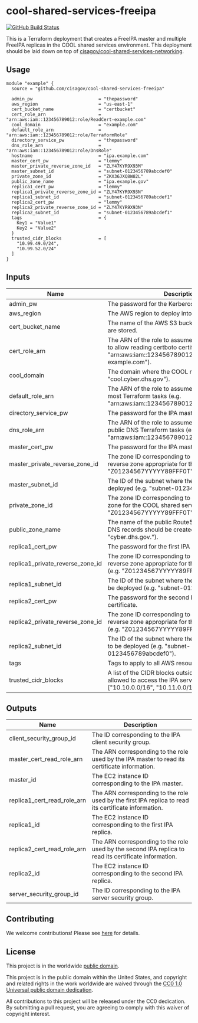 # cool-shared-services-freeipa #

[![GitHub Build Status](https://github.com/cisagov/cool-shared-services-freeipa/workflows/build/badge.svg)](https://github.com/cisagov/cool-shared-services-freeipa/actions)

This is a Terraform deployment that creates a FreeIPA master and
multiple FreeIPA replicas in the COOL shared services environment.
This deployment should be laid down on top of
[cisagov/cool-shared-services-networking](https://github.com/cisagov/cool-shared-services-networking).

## Usage ##

```hcl
module "example" {
  source = "github.com/cisagov/cool-shared-services-freeipa"

  admin_pw                         = "thepassword"
  aws_region                       = "us-east-1"
  cert_bucket_name                 = "certbucket"
  cert_role_arn                    = "arn:aws:iam::123456789012:role/ReadCert-example.com"
  cool_domain                      = "example.com"
  default_role_arn                 = "arn:aws:iam::123456789012:role/TerraformRole"
  directory_service_pw             = "thepassword"
  dns_role_arn                     = "arn:aws:iam::123456789012:role/DnsRole"
  hostname                         = "ipa.example.com"
  master_cert_pw                   = "lemmy"
  master_private_reverse_zone_id   = "ZLY47KYR9X93M"
  master_subnet_id                 = "subnet-0123456789abcdef0"
  private_zone_id                  = "ZKX36JXQ8W82L"
  public_zone_name                 = "ipa.example.gov"
  replica1_cert_pw                 = "lemmy"
  replica1_private_reverse_zone_id = "ZLY47KYR9X93N"
  replica1_subnet_id               = "subnet-0123456789abcdef1"
  replica2_cert_pw                 = "lemmy"
  replica2_private_reverse_zone_id = "ZLY47KYR9X93N"
  replica2_subnet_id               = "subnet-0123456789abcdef1"
  tags                             = {
    Key1 = "Value1"
    Key2 = "Value2"
  }
  trusted_cidr_blocks              = [
    "10.99.49.0/24",
    "10.99.52.0/24"
  ]
}
```

## Inputs ##

| Name | Description | Type | Default | Required |
|------|-------------|:----:|:-------:|:--------:|
| admin_pw | The password for the Kerberos admin role. | string | | yes |
| aws_region | The AWS region to deploy into (e.g. us-east-1). | string | | yes |
| cert_bucket_name | The name of the AWS S3 bucket where certificates are stored. | string | `cool-certificates` | no |
| cert_role_arn | The ARN of the role to assume when creating a role to allow reading certboto certificate data (e.g. "arn:aws:iam::123456789012:role/ReadCert-example.com"). | string | | yes |
| cool_domain | The domain where the COOL resources reside (e.g. "cool.cyber.dhs.gov"). | string | `cool.cyber.dhs.gov` | no |
| default_role_arn | The ARN of the role to assume when performing most Terraform tasks (e.g. "arn:aws:iam::123456789012:role/TerraformRole"). | string | | yes |
| directory_service_pw | The password for the IPA master's directory service. | string | | yes |
| dns_role_arn | The ARN of the role to assume when performing public DNS Terraform tasks (e.g. "arn:aws:iam::123456789012:role/DnsRole"). | string | | yes |
| master_cert_pw | The password for the IPA master's certificate. | string | | yes |
| master_private_reverse_zone_id | The zone ID corresponding to the private Route53 reverse zone appropriate for the IPA master (e.g. "Z01234567YYYYY89FFF0T"). | string | | yes |
| master_subnet_id | The ID of the subnet where the IPA master is to be deployed (e.g. "subnet-0123456789abcdef0"). | string | | yes |
| private_zone_id | The zone ID corresponding to the private Route53 zone for the COOL shared services VPC (e.g. "Z01234567YYYYY89FFF0T"). | string | | yes |
| public_zone_name | The name of the public Route53 zone where public DNS records should be created (e.g. "cyber.dhs.gov."). | string | `cyber.dhs.gov` | no |
| replica1_cert_pw | The password for the first IPA replica's certificate. | string | | yes |
| replica1_private_reverse_zone_id | The zone ID corresponding to the private Route53 reverse zone appropriate for the first IPA replica (e.g. "Z01234567YYYYY89FFF0T"). | string | | yes |
| replica1_subnet_id | The ID of the subnet where the first IPA replica is to be deployed (e.g. "subnet-0123456789abcdef0"). | string | | yes |
| replica2_cert_pw | The password for the second IPA replica's certificate. | string | | yes |
| replica2_private_reverse_zone_id | The zone ID corresponding to the private Route53 reverse zone appropriate for the second IPA replica (e.g. "Z01234567YYYYY89FFF0T"). | string | | yes |
| replica2_subnet_id | The ID of the subnet where the second IPA replica is to be deployed (e.g. "subnet-0123456789abcdef0"). | string | | yes |
| tags | Tags to apply to all AWS resources created. | map(string) | `{}` | no |
| trusted_cidr_blocks | A list of the CIDR blocks outside the VPC that are allowed to access the IPA servers (e.g. ["10.10.0.0/16", "10.11.0.0/16"]). | list(string) | `[]` | no |

## Outputs ##

| Name | Description |
|------|-------------|
| client_security_group_id | The ID corresponding to the IPA client security group. |
| master_cert_read_role_arn | The ARN corresponding to the role used by the IPA master to read its certificate information. |
| master_id | The EC2 instance ID corresponding to the IPA master. |
| replica1_cert_read_role_arn | The ARN corresponding to the role used by the first IPA replica to read its certificate information. |
| replica1_id | The EC2 instance ID corresponding to the first IPA replica. |
| replica2_cert_read_role_arn | The ARN corresponding to the role used by the second IPA replica to read its certificate information. |
| replica2_id | The EC2 instance ID corresponding to the second IPA replica. |
| server_security_group_id | The ID corresponding to the IPA server security group. |

## Contributing ##

We welcome contributions!  Please see [here](CONTRIBUTING.md) for
details.

## License ##

This project is in the worldwide [public domain](LICENSE).

This project is in the public domain within the United States, and
copyright and related rights in the work worldwide are waived through
the [CC0 1.0 Universal public domain
dedication](https://creativecommons.org/publicdomain/zero/1.0/).

All contributions to this project will be released under the CC0
dedication. By submitting a pull request, you are agreeing to comply
with this waiver of copyright interest.
